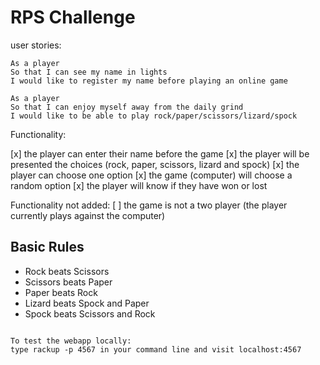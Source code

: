 # RPS Challenge


user stories:

```
As a player
So that I can see my name in lights
I would like to register my name before playing an online game

As a player
So that I can enjoy myself away from the daily grind
I would like to be able to play rock/paper/scissors/lizard/spock
```

Functionality:

[x] the player can enter their name before the game
[x] the player will be presented the choices (rock, paper, scissors, lizard and spock)
[x] the player can choose one option
[x] the game (computer) will choose a random option
[x] the player will know if they have won or lost


Functionality not added:
[ ] the game is not a two player (the player currently plays against the computer)



## Basic Rules

- Rock beats Scissors
- Scissors beats Paper
- Paper beats Rock
- Lizard beats Spock and Paper
- Spock beats Scissors and Rock

```

To test the webapp locally:
type rackup -p 4567 in your command line and visit localhost:4567
